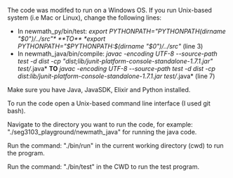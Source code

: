 The code was modifed to run on a Windows OS. If you run Unix-based system (i.e Mac or Linux), change the following lines:
- In newmath_py/bin/test: *export PYTHONPATH="$PYTHONPATH$(dirname "$0")/../src"* **TO** *export PYTHONPATH="$PYTHONPATH:$(dirname "$0")/../src"* (line 3)
- In newmath_java/bin/compile: *javac -encoding UTF-8 --source-path test -d dist -cp "dist;lib/junit-platform-console-standalone-1.7.1.jar" test/*.java* **TO** *javac -encoding UTF-8 --source-path test -d dist -cp dist:lib/junit-platform-console-standalone-1.7.1.jar test/*.java* (line 7)

Make sure you have Java, JavaSDK, Elixir and Python installed.

To run the code open a Unix-based command line interface (I used git bash).

Navigate to the directory you want to run the code, for example: "./seg3103_playground/newmath_java"  for running the java code.

Run the command: "./bin/run" in the current working directory (cwd) to run the program.

Run the command: "./bin/test" in the CWD to run the test program.